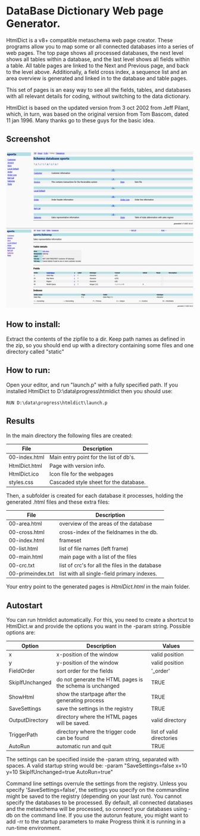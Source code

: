 # DataBase Dictionary Web page Generator.

HtmlDict is a v8+ compatible metaschema web page creator. These programs allow you to map some or all connected databases into a 
series of web pages. The top page shows all processed databases, the next level shows all tables within a database, and the last level 
shows all fields within a table. All table pages are linked to the Next and Previous page, and back to the level above. Additionally, 
a field cross index, a sequence list and an area overview is generated and linked in to the database and table pages. 

This set of pages is an easy way to see all the fields, tables, and databases with all relevant details for coding, without 
switching to the data dictionary.

HtmlDict is based on the updated version from 3 oct 2002 from Jeff Pilant, which, in turn, was based on the original version from 
Tom Bascom, dated 11 jan 1996. Many thanks go to these guys for the basic idea.

## Screenshot
![HtmlDict screenshot](https://github.com/patrickTingen/HtmlDict/blob/main/screenshot.png "HtmlDict Screenshot")
![HtmlDict screenshot](https://github.com/patrickTingen/HtmlDict/blob/main/screenshot-salesrep.png "HtmlDict Screenshot for table Salesrep")

## How to install:

Extract the contents of the zipfile to a dir. Keep path names as defined in the zip, so you should end up with a directory containing some files and one directory called "static"


## How to run:

Open your editor, and run "launch.p" with a fully specified path. If you installed HtmlDict to
D:\data\progress\htmldict then you should use:
```
RUN D:\data\progress\htmldict\launch.p
```


## Results

In the main directory the following files are created:

|File              |Description                            |
|----------------  |---------------------------------------|
|00-index.html     |Main entry point for the list of db's. |
|HtmlDict.html     |Page with version info.                |
|HtmlDict.ico      |Icon file for the webpages             |
|styles.css        |Cascaded style sheet for the database. |

Then, a subfolder is created for each database it processes, holding the generated .html files and these extra files:

|File              |Description                                                                                                   |
|----------------  |------------------------------------------------|
|00-area.html      |overview of the areas of the database           |
|00-cross.html     |cross-index of the fieldnames in the db.        |
|00-index.html     |frameset                                        |
|00-list.html      |list of file names (left frame)                 |
|00-main.html      |main page with a list of the files              |
|00-crc.txt        |list of crc's for all the files in the database |
|00-primeindex.txt |list with all single-field primary indexes.     |

Your entry point to the generated pages is *HtmlDict.html* in the main folder. 


## Autostart

You can run htmldict automatically. For this, you need to create a shortcut to HtmlDict.w and provide the options you want in the -param string. Possible options are:

|Option              |Description                                                 |Values
|-----------------   |---------------------------------------------------------   |------------------------  |
|x                   |x-position of the window                                    |valid position            |
|y                   |y-position of the window                                    |valid position            |
|FieldOrder          |sort order for the fields                                   |'_order' | '_field-name'  |
|SkipIfUnchanged     |do not generate the HTML pages is the schema is unchanged   |TRUE|FALSE                |
|ShowHtml            |show the startpage after the generating process             |TRUE|FALSE                |
|SaveSettings        |save the settings in the registry                           |TRUE|FALSE                |
|OutputDirectory     |directory where the HTML pages will be saved.               |valid directory           |
|TriggerPath         |directory where the trigger code can be found               |list of valid directories |
|AutoRun             |automatic run and quit                                      |TRUE|FALSE                |

The settings can be specified inside the -param string, separated with spaces. A valid startup string would be: 
  -param "SaveSettings=false x=10 y=10 SkipIfUnchanged=true AutoRun=true"

Command line settings overrule the settings from the registry. Unless you specify 'SaveSettings=false', the 
settings you specify on the commandline might be saved to the registry (depending on your last run). You cannot 
specify the databases to be processed. By default, all connected databases and the metaschema will be processed, so 
connect your databases using -db on the command line. If you use the autorun feature, you might want to add -rr to 
the startup parameters to make Progress think it is running in a run-time environment. 

